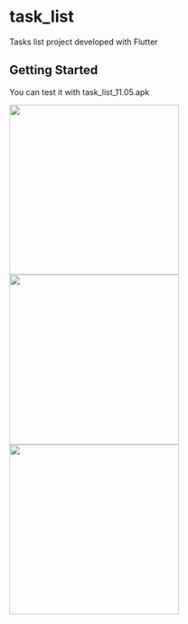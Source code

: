 # task_list

Tasks list project developed with Flutter

## Getting Started
You can test it with task_list_11.05.apk


<img src="https://github.com/gokssu/favorite_books/assets/26454080/5c1339a0-bedc-4f32-a92b-70b2a9a6efbe" width="300">
<img src="https://github.com/gokssu/favorite_books/assets/26454080/ebbe3ede-bb85-4b5b-b6e8-7966587df615" width="300">
<img src="https://github.com/gokssu/favorite_books/assets/26454080/22abd737-67e3-40bf-bdfc-311eb9953eef" width="300">

